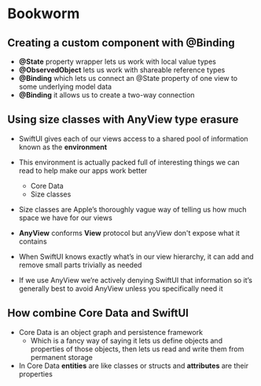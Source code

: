 # Bookworm

## Creating a custom component with @Binding

* __@State__ property wrapper lets us work with local value types
* __@ObservedObject__ lets us work with shareable reference types
* __@Binding__ which lets us connect an @State property of one view to some underlying model data
* __@Binding__ it allows us to create a two-way connection

## Using size classes with AnyView type erasure

* SwiftUI gives each of our views access to a shared pool of information known as the __environment__
* This environment is actually packed full of interesting things we can read to help make our apps work better
  * Core Data
  * Size classes

* Size classes are Apple’s thoroughly vague way of telling us how much space we have for our views
* __AnyView__ conforms __View__ protocol but anyView don't expose what it contains
* When SwiftUI knows exactly what’s in our view hierarchy, it can add and remove small parts trivially as needed
* If we use AnyView we’re actively denying SwiftUI that information so it’s generally best to avoid AnyView unless you specifically need it

## How combine Core Data and SwiftUI

* Core Data is an object graph and persistence framework
  * Which is a fancy way of saying it lets us define objects and properties of those objects, then lets us read and write them from permanent storage
* In Core Data __entities__ are like classes or structs and __attributes__ are their properties
